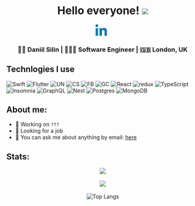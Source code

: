 <div align="center">
  <h1> Hello everyone! <img src="https://media.giphy.com/media/hvRJCLFzcasrR4ia7z/giphy.gif" width="25px"></h1>
</div>

<p align='center'> 
<a href="https://www.linkedin.com/in/nrkkkkk/"><img height="30" src="https://raw.githubusercontent.com/Slimmerd/Slimmerd/master/icons/052-linkedin.png?raw=true"></a>&nbsp;&nbsp;

<div align="center">
<h3> 👨‍🎓 Daniil Silin | 👨🏻‍💻 Software Engineer | 🇬🇧 London, UK </h3> 
</div>


<h2>Technlogies I use</h3>
<p>
  <img alt="Swift" src="https://img.shields.io/badge/Swift-F54A2A?style=for-the-badge&logo=swift&logoColor=white" />
  <img alt="Flutter" src="https://img.shields.io/badge/Flutter-02569B?style=for-the-badge&logo=flutter&logoColor=white" />
  <img alt="UN" src="https://img.shields.io/badge/Unity-%232C5263?style=for-the-badge&logo=unity&logoColor=white" />
  <img alt="CS" src="https://img.shields.io/badge/c%23-%23239120.svg?style=for-the-badge&logo=c-sharp&logoColor=white" />
  <img alt="FB" src="https://img.shields.io/badge/firebase-%23039BE5.svg?style=for-the-badge&logo=firebase" />
  <img alt="GC" src="https://img.shields.io/badge/Google%20Cloud-%234285F4.svg?style=for-the-badge&logo=google-cloud&logoColor=white" />
 
  <img alt="React" src="https://img.shields.io/badge/-React-45b8d8?style=for-the-badge&logo=react&logoColor=white" />
  <img alt="redux" src="https://img.shields.io/badge/-Redux-764ABC?style=for-the-badge&logo=redux&logoColor=white" />
  <img alt="TypeScript" src="https://img.shields.io/badge/-TypeScript-007ACC?style=for-the-badge&logo=typescript&logoColor=white" />
  <img alt="Insomnia" src="https://img.shields.io/badge/-Insomnia-5849BE?style=for-the-badge&logo=insomnia&logoColor=white" />
  <img alt="GraphQL" src="https://img.shields.io/badge/-GraphQL-E10098?style=for-the-badge&logo=graphql&logoColor=white" />

  <img alt="Nest" src="https://img.shields.io/badge/Nestjs-CC2927?style=for-the-badge&logo=nestjs&logoColor=white" />

  <img alt="Postgres" src="https://img.shields.io/badge/PostgreSQL-316192?style=for-the-badge&logo=postgresql&logoColor=white" />
  <img alt="MongoDB" src="https://img.shields.io/badge/-MongoDB-13aa52?style=for-the-badge&logo=mongodb&logoColor=white" />
</p>


## About me: 

- 🔭 Working on `???`
- 👯 Looking for a job
- 💬 You can ask me about anything by email: [here](mailto:daniil.silin@gmail.com)

## Stats: 
<div align="center">
  
![](https://github-readme-stats.vercel.app/api?username=Slimmerd&theme=graywhite&hide_border=true&include_all_commits=true&count_private=true)<br/>

![](https://github-readme-streak-stats.herokuapp.com/?user=Slimmerd&theme=graywhite&hide_border=true)<br/>

![Top Langs](https://github-readme-stats.vercel.app/api/top-langs/?username=Slimmerd&theme=graywhite&hide_border=true&count_private=true&layout=compact)<br/>
</div>

<!--
**Slimmerd/Slimmerd** is a ✨ _special_ ✨ repository because its `README.md` (this file) appears on your GitHub profile.
-->
